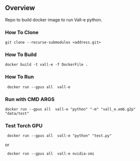 ## Overview
Repo to build docker image to run Vall-e python.

### How To Clone

```
git clone --recurse-submodules <address.git>
```

### How To Build
```
docker build -t vall-e -f DockerFile .
```

### How To Run
```
 docker run --gpus all  vall-e
```

### Run with CMD ARGS
```
docker run --gpus all  vall-e "python" "-m" "vall_e.emb.g2p" "data/test"
```

### Test Torch GPU 
```
 docker run --gpus all  vall-e "python" "test.py"
```
or
```
 docker run --gpus all  vall-e nvidia-smi  
```